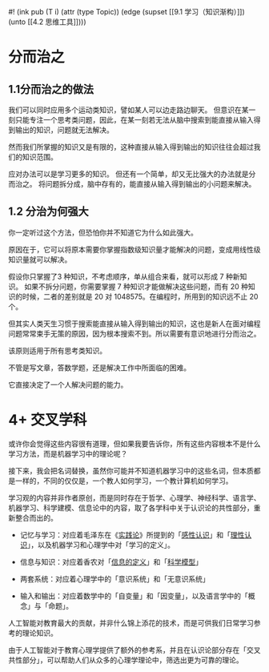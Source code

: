 #! (ink pub (T i) (attr (type Topic)) (edge (supset [[9.1 学习（知识渐构）]]) (unto [[4.2 思维工具]])))

# 分而治之

## 1.1分而治之的做法

我们可以同时应用多个运动类知识，譬如某人可以边走路边聊天。 但意识在某一刻只能专注一个思考类问题，因此，在某一刻若无法从脑中搜索到能直接从输入得到输出的知识，问题就无法解决。

然而我们所掌握的知识又是有限的，这种直接从输入得到输出的知识往往会超过我们的知识范围。

应对办法可以是学习更多的知识。 但还有一个简单，却又无比强大的办法就是分而治之。 将问题拆分成，脑中存有的，能直接从输入得到输出的小问题来解决。

## 1.2 分治为何强大

你一定听过这个方法，但恐怕你并不知道它为什么如此强大。

原因在于，它可以将原本需要你掌握指数级知识量才能解决的问题，变成用线性级知识量就可以解决。

假设你只掌握了3 种知识，不考虑顺序，单从组合来看，就可以形成 7 种新知识。 如果不拆分问题，你需要掌握 7 种知识才能做解决这些问题，而有 20 种知识的时候，二者的差别就是 20 对 1048575。在编程时，所用到的知识远不止 20 个。

但其实人类天生习惯于搜索能直接从输入得到输出的知识，这也是新人在面对编程问题常常束手无策的原因，因为根本搜索不到。所以需要有意识地进行分而治之。

该原则适用于所有思考类知识。

不管是写文章，答数学题，还是解决工作中所面临的困难。

它直接决定了一个人解决问题的能力。

# 4+ 交叉学科

或许你会觉得这些内容很有道理，但如果我要告诉你，所有这些内容根本不是什么学习方法，而是机器学习中的理论呢？

接下来，我会把名词替换，虽然你可能并不知道机器学习中的这些名词，但本质都是一样的，不同的仅仅是，一个教人如何学习，一个教计算机如何学习。

学习观的内容并非作者原创，而是同时存在于哲学、心理学、神经科学、语言学、机器学习、科学建模、信息论中的内容，取了各学科中关于认识论的共性部分，重新整合而出的。

-   记忆与学习：对应着毛泽东在《[实践论](https://www.modevol.com/out?url=https%3A%2F%2Fwww.marxists.org%2Fchinese%2Fmaozedong%2Fmarxist.org-chinese-mao-193707.htm)》所提到的「[感性认识](https://www.modevol.com/out?url=%E6%84%9F%E6%80%A7%E8%AE%A4%E8%AF%86_%E7%99%BE%E5%BA%A6%E7%99%BE%E7%A7%91)」和「[理性认识](https://www.modevol.com/out?url=%E7%90%86%E6%80%A7%E8%AE%A4%E8%AF%86_%E7%99%BE%E5%BA%A6%E7%99%BE%E7%A7%91)」，以及机器学习和心理学中对「学习的定义」。
    
-   信息与知识：对应着香农对「[信息的定义](https://www.modevol.com/out?url=https%3A%2F%2Fweb.archive.org%2Fweb%2F19980715013250%2Fhttp%3A%2F%2Fcm.bell-labs.com%2Fcm%2Fms%2Fwhat%2Fshannonday%2Fshannon1948.pdf)」和「[科学模型](https://www.modevol.com/out?url=https%3A%2F%2Fwiki.mbalib.com%2Fwiki%2F%25E6%25A8%25A1%25E5%259E%258B)」
    
-   两套系统：对应着心理学中的「意识系统」和「无意识系统」
    
-   输入和输出：对应着数学中的「自变量」和「因变量」，以及语言学中的「概念」与「命题」。
    

人工智能对教育最大的贡献，并非什么锦上添花的技术，而是可供我们日常学习参考的理论知识。

由于人工智能对于教育心理学提供了额外的参考系，并且在认识论部分存在「交叉共性部分」，可以帮助人们从众多的心理学理论中，筛选出更为可靠的理论。